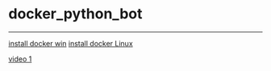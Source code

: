 # docker_python_bot

---

[install docker win](https://docs.docker.com/desktop/install/windows-install/)
[install docker Linux](https://docs.docker.com/desktop/install/linux-install/)


[video 1](https://youtu.be/IQBWhD2ehX8)